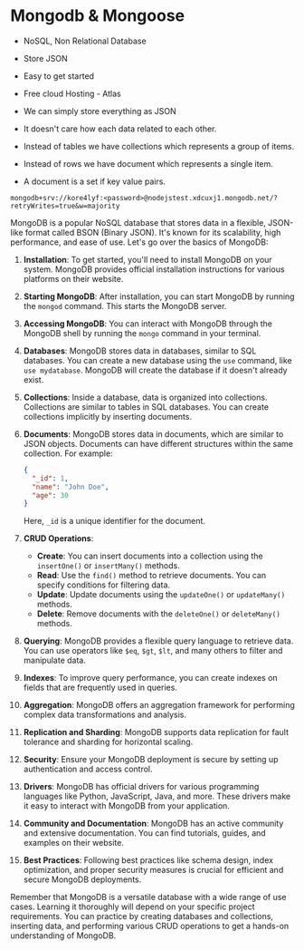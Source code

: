 # Mongodb & Mongoose 
- NoSQL, Non Relational Database 
- Store JSON 
- Easy to get started 
- Free cloud Hosting - Atlas 

- We can simply store everything as JSON
- It doesn't care how each data related to each other. 
- Instead of tables we have collections which represents a group of items.
- Instead of rows we have document which represents a single item. 
- A document is a set if key value pairs. 

```
mongodb+srv://kore4lyf:<password>@nodejstest.xdcuxj1.mongodb.net/?retryWrites=true&w=majority
```

MongoDB is a popular NoSQL database that stores data in a flexible, JSON-like format called BSON (Binary JSON). It's known for its scalability, high performance, and ease of use. Let's go over the basics of MongoDB:

1. **Installation**: To get started, you'll need to install MongoDB on your system. MongoDB provides official installation instructions for various platforms on their website.

2. **Starting MongoDB**: After installation, you can start MongoDB by running the `mongod` command. This starts the MongoDB server.

3. **Accessing MongoDB**: You can interact with MongoDB through the MongoDB shell by running the `mongo` command in your terminal.

4. **Databases**: MongoDB stores data in databases, similar to SQL databases. You can create a new database using the `use` command, like `use mydatabase`. MongoDB will create the database if it doesn't already exist.

5. **Collections**: Inside a database, data is organized into collections. Collections are similar to tables in SQL databases. You can create collections implicitly by inserting documents.

6. **Documents**: MongoDB stores data in documents, which are similar to JSON objects. Documents can have different structures within the same collection. For example:

   ```json
   {
     "_id": 1,
     "name": "John Doe",
     "age": 30
   }
   ```

   Here, `_id` is a unique identifier for the document.

7. **CRUD Operations**:
   - **Create**: You can insert documents into a collection using the `insertOne()` or `insertMany()` methods.
   - **Read**: Use the `find()` method to retrieve documents. You can specify conditions for filtering data.
   - **Update**: Update documents using the `updateOne()` or `updateMany()` methods.
   - **Delete**: Remove documents with the `deleteOne()` or `deleteMany()` methods.

8. **Querying**: MongoDB provides a flexible query language to retrieve data. You can use operators like `$eq`, `$gt`, `$lt`, and many others to filter and manipulate data.

9. **Indexes**: To improve query performance, you can create indexes on fields that are frequently used in queries.

10. **Aggregation**: MongoDB offers an aggregation framework for performing complex data transformations and analysis.

11. **Replication and Sharding**: MongoDB supports data replication for fault tolerance and sharding for horizontal scaling.

12. **Security**: Ensure your MongoDB deployment is secure by setting up authentication and access control.

13. **Drivers**: MongoDB has official drivers for various programming languages like Python, JavaScript, Java, and more. These drivers make it easy to interact with MongoDB from your application.

14. **Community and Documentation**: MongoDB has an active community and extensive documentation. You can find tutorials, guides, and examples on their website.

15. **Best Practices**: Following best practices like schema design, index optimization, and proper security measures is crucial for efficient and secure MongoDB deployments.

Remember that MongoDB is a versatile database with a wide range of use cases. Learning it thoroughly will depend on your specific project requirements. You can practice by creating databases and collections, inserting data, and performing various CRUD operations to get a hands-on understanding of MongoDB. 

